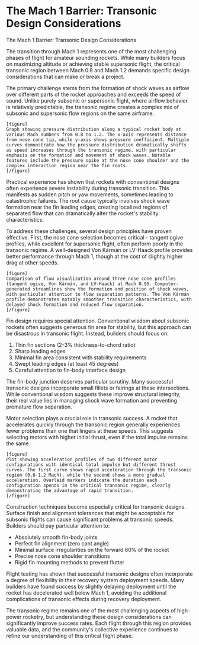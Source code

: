 # The Mach 1 Barrier: Transonic Design Considerations

The Mach 1 Barrier: Transonic Design Considerations

The transition through Mach 1 represents one of the most challenging phases of flight for amateur sounding rockets. While many builders focus on maximizing altitude or achieving stable supersonic flight, the critical transonic region between Mach 0.8 and Mach 1.2 demands specific design considerations that can make or break a project.

The primary challenge stems from the formation of shock waves as airflow over different parts of the rocket approaches and exceeds the speed of sound. Unlike purely subsonic or supersonic flight, where airflow behavior is relatively predictable, the transonic regime creates a complex mix of subsonic and supersonic flow regions on the same airframe.

```
[figure]
Graph showing pressure distribution along a typical rocket body at various Mach numbers from 0.8 to 1.2. The x-axis represents distance from nose cone tip, while y-axis shows pressure coefficient. Multiple curves demonstrate how the pressure distribution dramatically shifts as speed increases through the transonic regime, with particular emphasis on the formation and movement of shock waves. Notable features include the pressure spike at the nose cone shoulder and the complex interaction region near the fin roots.
[/figure]
```

Practical experience has shown that rockets with conventional designs often experience severe instability during transonic transition. This manifests as sudden pitch or yaw movements, sometimes leading to catastrophic failures. The root cause typically involves shock wave formation near the fin leading edges, creating localized regions of separated flow that can dramatically alter the rocket's stability characteristics.

To address these challenges, several design principles have proven effective. First, the nose cone selection becomes critical - tangent ogive profiles, while excellent for supersonic flight, often perform poorly in the transonic regime. A well-designed Von Kármán or LV-Haack profile provides better performance through Mach 1, though at the cost of slightly higher drag at other speeds.

```
[figure]
Comparison of flow visualization around three nose cone profiles (tangent ogive, Von Kármán, and LV-Haack) at Mach 0.95. Computer-generated streamlines show the formation and position of shock waves, with particular attention to flow separation patterns. The Von Kármán profile demonstrates notably smoother transition characteristics, with delayed shock formation and reduced flow separation.
[/figure]
```

Fin design requires special attention. Conventional wisdom about subsonic rockets often suggests generous fin area for stability, but this approach can be disastrous in transonic flight. Instead, builders should focus on:

1. Thin fin sections (2-3% thickness-to-chord ratio)
2. Sharp leading edges
3. Minimal fin area consistent with stability requirements
4. Swept leading edges (at least 45 degrees)
5. Careful attention to fin-body interface design

The fin-body junction deserves particular scrutiny. Many successful transonic designs incorporate small fillets or fairings at these intersections. While conventional wisdom suggests these improve structural integrity, their real value lies in managing shock wave formation and preventing premature flow separation.

Motor selection plays a crucial role in transonic success. A rocket that accelerates quickly through the transonic region generally experiences fewer problems than one that lingers at these speeds. This suggests selecting motors with higher initial thrust, even if the total impulse remains the same.

```
[figure]
Plot showing acceleration profiles of two different motor configurations with identical total impulse but different thrust curves. The first curve shows rapid acceleration through the transonic region (0.8-1.2 Mach), while the second shows a more gradual acceleration. Overlaid markers indicate the duration each configuration spends in the critical transonic regime, clearly demonstrating the advantage of rapid transition.
[/figure]
```

Construction techniques become especially critical for transonic designs. Surface finish and alignment tolerances that might be acceptable for subsonic flights can cause significant problems at transonic speeds. Builders should pay particular attention to:

- Absolutely smooth fin-body joints
- Perfect fin alignment (zero cant angle)
- Minimal surface irregularities on the forward 60% of the rocket
- Precise nose cone shoulder transitions
- Rigid fin mounting methods to prevent flutter

Flight testing has shown that successful transonic designs often incorporate a degree of flexibility in their recovery system deployment speeds. Many builders have found success by slightly delaying deployment until the rocket has decelerated well below Mach 1, avoiding the additional complications of transonic effects during recovery deployment.

The transonic regime remains one of the most challenging aspects of high-power rocketry, but understanding these design considerations can significantly improve success rates. Each flight through this region provides valuable data, and the community's collective experience continues to refine our understanding of this critical flight phase.